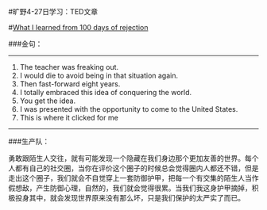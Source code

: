 #旷野4-27日学习：TED文章

#[What I learned from 100 days of rejection](https://www.ted.com/talks/jia_jiang_what_i_learned_from_100_days_of_rejection#t-542813)

###金句：

----------


1. The teacher was freaking out.
1. I would die to avoid being in that situation again.
1. Then fast-forward eight years.
1. I totally embraced this idea of conquering the world.
1. You get the idea.
1. I was presented with the opportunity to come to the United States.
1. This is where it clicked for me

----------

###生产队：

勇敢跟陌生人交往，就有可能发现一个隐藏在我们身边那个更加友善的世界。每个人都有自己的社交圈，当你在评价这个圈子的时候总会觉得圈内人都还不错，但是走出这个圈子，我们就会不自觉穿上一套防御护甲，把每一个有交集的陌生人当作假想敌，产生防御心理，自然的，我们就会觉得很累。当我们我这身护甲摘掉，积极投身其中，就会发现世界原来没有那么坏，只是我们保护的太严实了而已。



